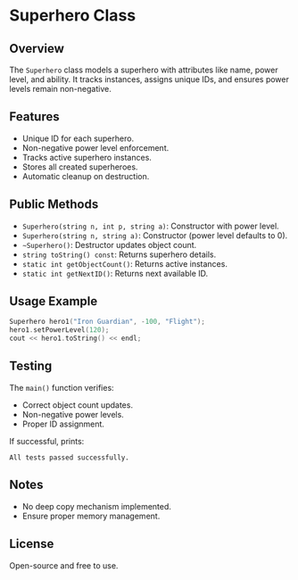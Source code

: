 # Superhero Class

## Overview
The `Superhero` class models a superhero with attributes like name, power level, and ability. It tracks instances, assigns unique IDs, and ensures power levels remain non-negative.

## Features
- Unique ID for each superhero.
- Non-negative power level enforcement.
- Tracks active superhero instances.
- Stores all created superheroes.
- Automatic cleanup on destruction.

## Public Methods
- `Superhero(string n, int p, string a)`: Constructor with power level.
- `Superhero(string n, string a)`: Constructor (power level defaults to 0).
- `~Superhero()`: Destructor updates object count.
- `string toString() const`: Returns superhero details.
- `static int getObjectCount()`: Returns active instances.
- `static int getNextID()`: Returns next available ID.

## Usage Example
```cpp
Superhero hero1("Iron Guardian", -100, "Flight");
hero1.setPowerLevel(120);
cout << hero1.toString() << endl;
```

## Testing
The `main()` function verifies:
- Correct object count updates.
- Non-negative power levels.
- Proper ID assignment.

If successful, prints:
```
All tests passed successfully.
```

## Notes
- No deep copy mechanism implemented.
- Ensure proper memory management.

## License
Open-source and free to use.
